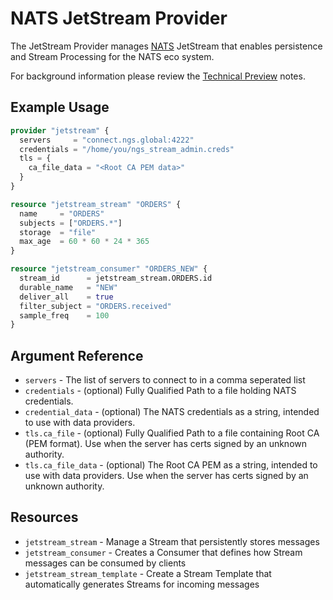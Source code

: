 # NATS JetStream Provider

The JetStream Provider manages [NATS](https://nats.io) JetStream that enables persistence and Stream
Processing for the NATS eco system. 

For background information please review the [Technical Preview](https://github.com/nats-io/jetstream#readme) notes.

## Example Usage

```terraform
provider "jetstream" {
  servers     = "connect.ngs.global:4222"
  credentials = "/home/you/ngs_stream_admin.creds"
  tls = {
    ca_file_data = "<Root CA PEM data>"
  }
}

resource "jetstream_stream" "ORDERS" {
  name     = "ORDERS"
  subjects = ["ORDERS.*"]
  storage  = "file"
  max_age  = 60 * 60 * 24 * 365
}

resource "jetstream_consumer" "ORDERS_NEW" {
  stream_id      = jetstream_stream.ORDERS.id
  durable_name   = "NEW"
  deliver_all    = true
  filter_subject = "ORDERS.received"
  sample_freq    = 100
}
```

## Argument Reference

 * `servers` - The list of servers to connect to in a comma seperated list
 * `credentials` - (optional) Fully Qualified Path to a file holding NATS credentials.
 * `credential_data` - (optional) The NATS credentials as a string, intended to use with data providers.
 * `tls.ca_file` - (optional) Fully Qualified Path to a file containing Root CA (PEM format). Use when the server has certs signed by an unknown authority.
 * `tls.ca_file_data` - (optional) The Root CA PEM as a string, intended to use with data providers. Use when the server has certs signed by an unknown authority.

## Resources

 * `jetstream_stream` - Manage a Stream that persistently stores messages
 * `jetstream_consumer` - Creates a Consumer that defines how Stream messages can be consumed by clients
 * `jetstream_stream_template` - Create a Stream Template that automatically generates Streams for incoming messages 
